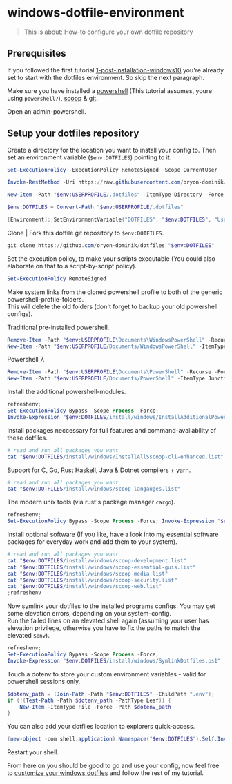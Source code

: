 # windows-dotfile-environment

> This is about: How-to configure your own dotfile repository

## Prerequisites

If you followed the first tutorial [1-post-installation-windows10](1-post-installation-windows10.md) you're
already set to start with the dotfiles environment. So skip the next paragraph.

Make sure you have installed a [powershell](https://github.com/PowerShell/PowerShell#get-powershell) (This tutorial assumes, youre using `powershell7`), [scoop](https://scoop.sh/) & [git](https://git-scm.com/).

Open an admin-powershell.

## Setup your dotfiles repository

Create a directory for the location you want to install your config to. Then set an environment variable (`$env:DOTFILES`) pointing to it.

```powershell
Set-ExecutionPolicy -ExecutionPolicy RemoteSigned -Scope CurrentUser
```

```powershell
Invoke-RestMethod -Uri https://raw.githubusercontent.com/oryon-dominik/dotfiles/trunk/install/windows/Install.ps1 | Invoke-Expression
```

```powershell
New-Item -Path "$env:USERPROFILE/.dotfiles" -ItemType Directory -Force
```

```powershell
$env:DOTFILES = Convert-Path "$env:USERPROFILE/.dotfiles"
```

```powershell
[Environment]::SetEnvironmentVariable("DOTFILES", "$env:DOTFILES", "User")
```


Clone | Fork this dotfile git repository to `$env:DOTFILES`.

```powershell
git clone https://github.com/oryon-dominik/dotfiles "$env:DOTFILES"
```

Set the execution policy, to make your scripts executable (You could also
elaborate on that to a script-by-script policy).


```powershell
Set-ExecutionPolicy RemoteSigned
```

Make system links from the cloned powershell profile to both of the generic powershell-profile-folders.  
This will delete the old folders (don't forget to backup your old powershell configs).  

Traditional pre-installed powershell.
```powershell
Remove-Item -Path "$env:USERPROFILE\Documents\WindowsPowerShell" -Recurse -Force;
New-Item -Path "$env:USERPROFILE/Documents/WindowsPowerShell" -ItemType Junction -Value "$env:DOTFILES/common/powershell"
```
Powershell 7.
```powershell
Remove-Item -Path "$env:USERPROFILE\Documents\PowerShell" -Recurse -Force;
New-Item -Path "$env:USERPROFILE/Documents/PowerShell" -ItemType Junction -Value "$env:DOTFILES/common/powershell"
```


Install the additional powershell-modules.

```powershell
refreshenv;
Set-ExecutionPolicy Bypass -Scope Process -Force;
Invoke-Expression "$env:DOTFILES/install/windows/InstallAdditionalPowershellModules.ps1"
```

Install packages neccessary for full features and command-availability of these dotfiles.

```powershell
# read and run all packages you want
cat "$env:DOTFILES/install/windows/InstallAllSscoop-cli-enhanced.list"
```


Support for C, Go, Rust Haskell, Java & Dotnet compilers + yarn.

```powershell
# read and run all packages you want
cat "$env:DOTFILES/install/windows/scoop-langauges.list"
```


The modern unix tools (via rust's package manager `cargo`).

```powershell
refreshenv;
Set-ExecutionPolicy Bypass -Scope Process -Force; Invoke-Expression "$env:DOTFILES/install/windows/InstallModernUnixForWindows.ps1"
```


Install optional software (If you like, have a look into my essential software packages for everyday work and add them to your system).

```powershell
# read and run all packages you want
cat "$env:DOTFILES/install/windows/scoop-development.list"
cat "$env:DOTFILES/install/windows/scoop-essential-guis.list"
cat "$env:DOTFILES/install/windows/scoop-media.list"
cat "$env:DOTFILES/install/windows/scoop-security.list"
cat "$env:DOTFILES/install/windows/scoop-web.list"
;refreshenv
```


Now symlink your dotfiles to the installed programs configs. You may get some
elevation errors, depending on your system-config.  
Run the failed lines on an elevated shell again (assuming your user has
elevation privilege, otherwise you have to fix the paths to match the elevated
`$env`).

```powershell
refreshenv;
Set-ExecutionPolicy Bypass -Scope Process -Force;
Invoke-Expression "$env:DOTFILES/install/windows/SymlinkDotfiles.ps1"
```

Touch a dotenv to store your custom environment variables - valid for powershell sessions only.
```powershell
$dotenv_path = (Join-Path -Path "$env:DOTFILES" -ChildPath ".env");
if (!(Test-Path -Path $dotenv_path -PathType Leaf)) {
    New-Item -ItemType File -Force -Path $dotenv_path
}
```


You can also add your dotfiles location to explorers quick-access.

```powershell
(new-object -com shell.application).Namespace("$env:DOTFILES").Self.InvokeVerb("pintohome")
```


Restart your shell.

From here on you should be good to go and use your config, now feel free to
[customize your windows dotfiles](3-customize-windows-dotfiles.md)
and follow the rest of my tutorial.
